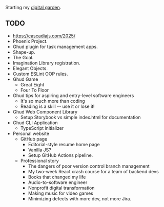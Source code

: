 Starting my [digital garden](https://maggieappleton.com/garden-history).

## TODO

- https://cascadiajs.com/2025/
- Phoenix Project.
- Ghud plugin for task management apps.
- Shape-up.
- The Goal.
- Imagination Library registration. 
- Elegant Objects.
- Custom ESLint OOP rules.
- Ghud Game
    - Great Eight
    - Four To Floor
- Ghud tips for aspiring and entry-level software engineers
    - It's so much more than coding
    - Reading is a skill -- use it or lose it!
- Ghud Web Component Library
    - Setup Storybook vs simple index.html for documentation
- Ghud CLI Application
    - TypeScript initializer
- Personal website
    - GitHub page
        - Editorial-style resume home page
        - Vanilla JS?
        - Setup GitHub Actions pipeline.
    - Professional story
        - The dangers of poor version control branch management
        - My two-week React crash course for a team of backend devs
        - Books that changed my life
        - Audio-to-software engineer
        - Nonprofit digital transformation
        - Making music for video games
        - Minimizing defects with more dev, not more Jira. 
